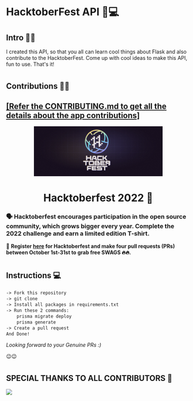 # HacktoberFest API 📕💻

## **Intro** 📄📄

I created this API, so that you all can learn cool things about Flask and also contribute to the HacktoberFest.
Come up with cool ideas to make this API, fun to use. That's it!

#

## **Contributions** 🎃🎃

## **<a href = "https://github.com/K0DEL/HacktoberFest-2022/blob/master/CONTRIBUTING.md">[Refer the CONTRIBUTING.md to get all the details about the app contributions]</a>**

<p align="center">
    <a href="https://hacktoberfest.digitalocean.com/">
        <img src="static/images/HacktoberFest.png" width="70%">
    </a>
</p>

<h1 align="center"> Hacktoberfest 2022 🎉</h1>

### 🗣 Hacktoberfest encourages participation in the open source community, which grows bigger every year. Complete the 2022 challenge and earn a limited edition T-shirt.

📢 **Register [here](https://hacktoberfest.digitalocean.com) for Hacktoberfest and make four pull requests (PRs) between October 1st-31st to grab free SWAGS 🔥🔥.**

#

## **Instructions** 💻

```
-> Fork this repository
-> git clone
-> Install all packages in requirements.txt
-> Run these 2 commands:
    prisma migrate deploy
    prisma generate
-> Create a pull request
And Done!
```

_Looking forward to your Genuine PRs :)_

😉😉

#

## **SPECIAL THANKS TO ALL CONTRIBUTORS 🍻**

<a href="https://github.com/K0DEL/HacktoberFest-2022/graphs/contributors">
  <img src="https://contrib.rocks/image?repo=K0DEL/HacktoberFest-2022" />
</a>
